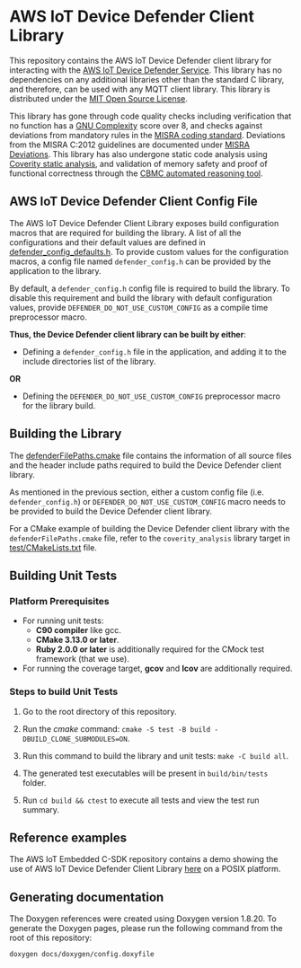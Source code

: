 # AWS IoT Device Defender Client Library

This repository contains the AWS IoT Device Defender client library for interacting
with the [AWS IoT Device Defender Service](https://aws.amazon.com/iot-device-defender/).
This library has no dependencies on any additional libraries other than the
standard C library, and therefore, can be used with any MQTT client library.
This library is distributed under the [MIT Open Source License](LICENSE).

This library has gone through code quality checks including verification that no
function has a [GNU Complexity](https://www.gnu.org/software/complexity/manual/complexity.html)
score over 8, and checks against deviations from mandatory rules in the
[MISRA coding standard](https://www.misra.org.uk/MISRAHome/MISRAC2012/tabid/196/Default.aspx).
Deviations from the MISRA C:2012 guidelines are documented under [MISRA Deviations](MISRA.md).
This library has also undergone static code analysis using [Coverity static analysis](https://scan.coverity.com/),
and validation of memory safety and proof of functional correctness through the
[CBMC automated reasoning tool](https://www.cprover.org/cbmc/).

## AWS IoT Device Defender Client Config File

The AWS IoT Device Defender Client Library exposes build configuration macros
that are required for building the library. A list of all the configurations and
their default values are defined in
[defender_config_defaults.h](source/include/defender_config_defaults.h).
To provide custom values for the configuration macros, a config file named
`defender_config.h` can be provided by the application to the library.

By default, a `defender_config.h` config file is required to build the library.
To disable this requirement and build the library with default configuration
values, provide `DEFENDER_DO_NOT_USE_CUSTOM_CONFIG` as a compile time
preprocessor macro.

**Thus, the Device Defender client library can be built by either**:
* Defining a `defender_config.h` file in the application, and adding it to the
include directories list of the library.

**OR**

* Defining the `DEFENDER_DO_NOT_USE_CUSTOM_CONFIG` preprocessor macro for the
library build.

## Building the Library

The [defenderFilePaths.cmake](defenderFilePaths.cmake) file contains the
information of all source files and the header include paths required to build
the Device Defender client library.

As mentioned in the previous section, either a custom config file
(i.e. `defender_config.h`) or `DEFENDER_DO_NOT_USE_CUSTOM_CONFIG` macro needs to
be provided to build the Device Defender client library.

For a CMake example of building the Device Defender client library with the
`defenderFilePaths.cmake` file, refer to the `coverity_analysis` library target
in [test/CMakeLists.txt](test/CMakeLists.txt) file.

## Building Unit Tests

### Platform Prerequisites

- For running unit tests:
    - **C90 compiler** like gcc.
    - **CMake 3.13.0 or later**.
    - **Ruby 2.0.0 or later** is additionally required for the CMock test framework (that we use).
- For running the coverage target, **gcov** and **lcov** are additionally required.

### Steps to build **Unit Tests**

1. Go to the root directory of this repository.

1. Run the *cmake* command: `cmake -S test -B build -DBUILD_CLONE_SUBMODULES=ON`.

1. Run this command to build the library and unit tests: `make -C build all`.

1. The generated test executables will be present in `build/bin/tests` folder.

1. Run `cd build && ctest` to execute all tests and view the test run summary.

## Reference examples

The AWS IoT Embedded C-SDK repository contains a demo showing the use of AWS IoT
Device Defender Client Library [here](https://github.com/aws/aws-iot-device-sdk-embedded-C/tree/master/demos/defender/defender_demo_json)
on a POSIX platform.

## Generating documentation

The Doxygen references were created using Doxygen version 1.8.20. To generate the
Doxygen pages, please run the following command from the root of this repository:

```shell
doxygen docs/doxygen/config.doxyfile
```
